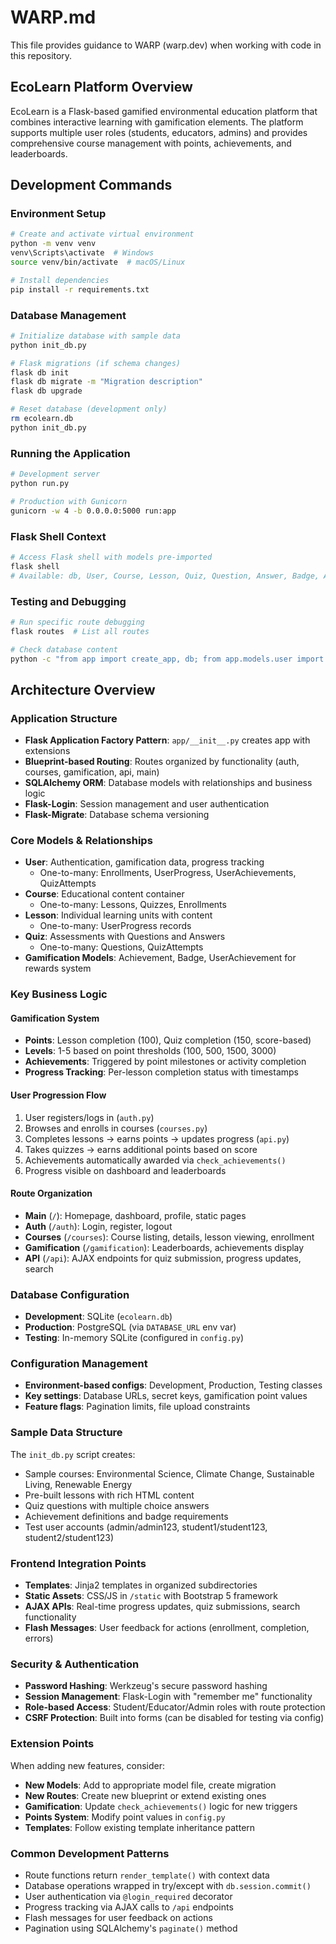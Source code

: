 # WARP.md

This file provides guidance to WARP (warp.dev) when working with code in this repository.

## EcoLearn Platform Overview

EcoLearn is a Flask-based gamified environmental education platform that combines interactive learning with gamification elements. The platform supports multiple user roles (students, educators, admins) and provides comprehensive course management with points, achievements, and leaderboards.

## Development Commands

### Environment Setup
```bash
# Create and activate virtual environment
python -m venv venv
venv\Scripts\activate  # Windows
source venv/bin/activate  # macOS/Linux

# Install dependencies
pip install -r requirements.txt
```

### Database Management
```bash
# Initialize database with sample data
python init_db.py

# Flask migrations (if schema changes)
flask db init
flask db migrate -m "Migration description"
flask db upgrade

# Reset database (development only)
rm ecolearn.db
python init_db.py
```

### Running the Application
```bash
# Development server
python run.py

# Production with Gunicorn
gunicorn -w 4 -b 0.0.0.0:5000 run:app
```

### Flask Shell Context
```bash
# Access Flask shell with models pre-imported
flask shell
# Available: db, User, Course, Lesson, Quiz, Question, Answer, Badge, Achievement, UserProgress
```

### Testing and Debugging
```bash
# Run specific route debugging
flask routes  # List all routes

# Check database content
python -c "from app import create_app, db; from app.models.user import User; app = create_app(); app.app_context().push(); print(User.query.count())"
```

## Architecture Overview

### Application Structure
- **Flask Application Factory Pattern**: `app/__init__.py` creates app with extensions
- **Blueprint-based Routing**: Routes organized by functionality (auth, courses, gamification, api, main)
- **SQLAlchemy ORM**: Database models with relationships and business logic
- **Flask-Login**: Session management and user authentication
- **Flask-Migrate**: Database schema versioning

### Core Models & Relationships
- **User**: Authentication, gamification data, progress tracking
  - One-to-many: Enrollments, UserProgress, UserAchievements, QuizAttempts
- **Course**: Educational content container
  - One-to-many: Lessons, Quizzes, Enrollments
- **Lesson**: Individual learning units with content
  - One-to-many: UserProgress records
- **Quiz**: Assessments with Questions and Answers
  - One-to-many: Questions, QuizAttempts
- **Gamification Models**: Achievement, Badge, UserAchievement for rewards system

### Key Business Logic

#### Gamification System
- **Points**: Lesson completion (100), Quiz completion (150, score-based)
- **Levels**: 1-5 based on point thresholds (100, 500, 1500, 3000)
- **Achievements**: Triggered by point milestones or activity completion
- **Progress Tracking**: Per-lesson completion status with timestamps

#### User Progression Flow
1. User registers/logs in (`auth.py`)
2. Browses and enrolls in courses (`courses.py`)
3. Completes lessons → earns points → updates progress (`api.py`)
4. Takes quizzes → earns additional points based on score
5. Achievements automatically awarded via `check_achievements()`
6. Progress visible on dashboard and leaderboards

#### Route Organization
- **Main** (`/`): Homepage, dashboard, profile, static pages
- **Auth** (`/auth`): Login, register, logout
- **Courses** (`/courses`): Course listing, details, lesson viewing, enrollment
- **Gamification** (`/gamification`): Leaderboards, achievements display
- **API** (`/api`): AJAX endpoints for quiz submission, progress updates, search

### Database Configuration
- **Development**: SQLite (`ecolearn.db`)
- **Production**: PostgreSQL (via `DATABASE_URL` env var)
- **Testing**: In-memory SQLite (configured in `config.py`)

### Configuration Management
- **Environment-based configs**: Development, Production, Testing classes
- **Key settings**: Database URLs, secret keys, gamification point values
- **Feature flags**: Pagination limits, file upload constraints

### Sample Data Structure
The `init_db.py` script creates:
- Sample courses: Environmental Science, Climate Change, Sustainable Living, Renewable Energy
- Pre-built lessons with rich HTML content
- Quiz questions with multiple choice answers
- Achievement definitions and badge requirements
- Test user accounts (admin/admin123, student1/student123, student2/student123)

### Frontend Integration Points
- **Templates**: Jinja2 templates in organized subdirectories
- **Static Assets**: CSS/JS in `/static` with Bootstrap 5 framework
- **AJAX APIs**: Real-time progress updates, quiz submissions, search functionality
- **Flash Messages**: User feedback for actions (enrollment, completion, errors)

### Security & Authentication
- **Password Hashing**: Werkzeug's secure password hashing
- **Session Management**: Flask-Login with "remember me" functionality
- **Role-based Access**: Student/Educator/Admin roles with route protection
- **CSRF Protection**: Built into forms (can be disabled for testing via config)

### Extension Points
When adding new features, consider:
- **New Models**: Add to appropriate model file, create migration
- **New Routes**: Create new blueprint or extend existing ones
- **Gamification**: Update `check_achievements()` logic for new triggers
- **Points System**: Modify point values in `config.py`
- **Templates**: Follow existing template inheritance pattern

### Common Development Patterns
- Route functions return `render_template()` with context data
- Database operations wrapped in try/except with `db.session.commit()`
- User authentication via `@login_required` decorator
- Progress tracking via AJAX calls to `/api` endpoints
- Flash messages for user feedback on actions
- Pagination using SQLAlchemy's `paginate()` method
